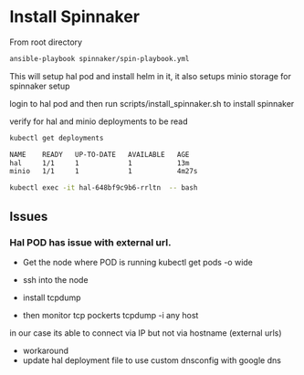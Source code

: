 # Install Spinnaker

From root directory

```bash
ansible-playbook spinnaker/spin-playbook.yml
```
This will setup hal pod and install helm in it, it also setups minio storage for spinnaker setup

login to hal pod and then run scripts/install_spinnaker.sh to install spinnaker

verify for hal and minio deployments to be read
 
 ```bash
 kubectl get deployments

NAME    READY   UP-TO-DATE   AVAILABLE   AGE
hal     1/1     1            1           13m
minio   1/1     1            1           4m27s

kubectl exec -it hal-648bf9c9b6-rrltn  -- bash
```

## Issues
### Hal POD has issue with external url. 
- Get the node where POD is running
kubectl get pods -o wide

- ssh into the node
- install tcpdump
- then monitor tcp pockerts
tcpdump -i any host <POD-IP>

in our case its able to connect via IP but not via hostname (external urls)

- workaround
- update hal deployment file to use custom dnsconfig with google dns